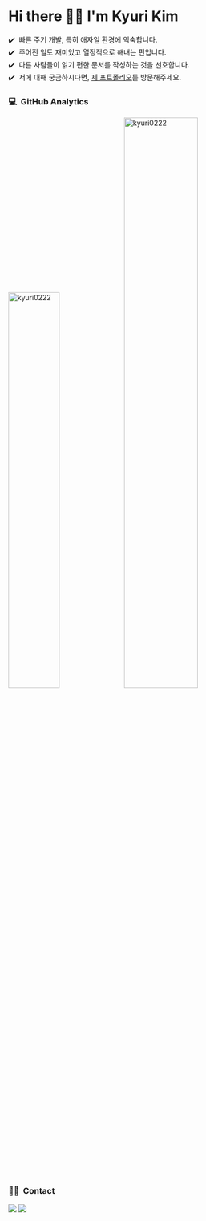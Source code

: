 <div>
  <h1>Hi there 🖐🏻  I'm Kyuri Kim
</h1>
✔️ &nbsp;빠른 주기 개발, 특히 애자일 환경에 익숙합니다.<br/>
✔️ &nbsp;주어진 일도 재미있고 열정적으로 해내는 편입니다.<br/>
✔️ &nbsp;다른 사람들이 읽기 편한 문서를 작성하는 것을 선호합니다.<br/>
✔️ &nbsp;저에 대해 궁금하시다면, <a href="https://www.notion.so/Kyuri-Kim-ce53e5b5aa9b43c889f38cf6e9007a91"> 제 포트폴리오</a>를 방문해주세요.
  
### 💻 &nbsp;GitHub Analytics
  <p>
    <img src="https://github-readme-stats.always0ne.vercel.app/api/top-langs/?username=kyuri0222&layout=compact&hide=html&langs_count=6" alt="kyuri0222" width="45%" />
   <img src="https://github-readme-stats.vercel.app/api?username=kyuri0222&show_icons=true" alt="kyuri0222"  width="54%"/>
  </p>
</div>

### 🤝🏻 &nbsp;Contact
<a href="mailto:kuri222@naver.com"><img src="https://img.shields.io/badge/-kuri222@naver.com-E4405F?style=flat&logo=Gmail&logoColor=white"/></a>
<a href="https://instagram.com/kyuriful_"><img src="https://img.shields.io/badge/-@kyuriful__-E4405F?style=flat&logo=Instagram&logoColor=white"/></a>
